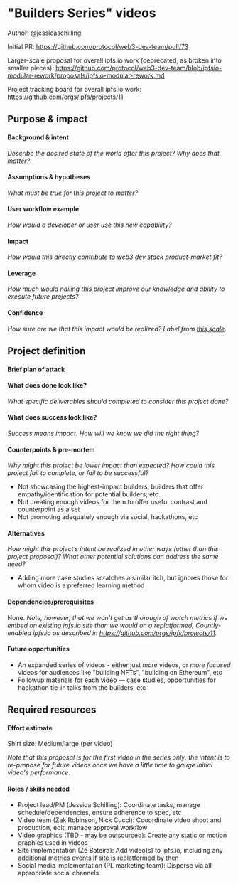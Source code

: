 # "Builders Series" videos

Author: @jessicaschilling

Initial PR: https://github.com/protocol/web3-dev-team/pull/73 

Larger-scale proposal for overall ipfs.io work (deprecated, as broken into smaller pieces): https://github.com/protocol/web3-dev-team/blob/ipfsio-modular-rework/proposals/ipfsio-modular-rework.md

Project tracking board for overall ipfs.io work: https://github.com/orgs/ipfs/projects/11

<!--
This template is for a proposal/brief/pitch for a significant project to be undertaken by a Web3 Dev project team.
The goal of project proposals is to help us decide which work to take on, which things are more valuable than other things.
-->
<!--
A proposal should contain enough detail for others to understand how this project contributes to our team’s mission of product-market fit
for our unified stack of protocols, what is included in scope of the project, where to get started if a project team were to take this on,
and any other information relevant for prioritizing this project against others.
It does not need to describe the work in much detail. Most technical design and planning would take place after a proposal is adopted.
Good project scope aims for ~3-5 engineers for 1-3 months (though feel free to suggest larger-scoped projects anyway). 
Projects do not include regular day-to-day maintenance and improvement work, e.g. on testing, tooling, validation, code clarity, refactors for future capability, etc.
-->
<!--
For ease of discussion in PRs, consider breaking lines after every sentence or long phrase.
-->

## Purpose &amp; impact 
#### Background &amp; intent
_Describe the desired state of the world after this project? Why does that matter?_
<!--
Outline the status quo, including any relevant context on the problem you’re seeing that this project should solve. Wherever possible, include pains or problems that you’ve seen users experience to help motivate why solving this problem works towards top-line objectives. 
-->

#### Assumptions &amp; hypotheses
_What must be true for this project to matter?_
<!--(bullet list)-->

#### User workflow example
_How would a developer or user use this new capability?_
<!--(short paragraph)-->

#### Impact
_How would this directly contribute to web3 dev stack product-market fit?_

<!--
Explain how this addresses known challenges or opportunities.
What awesome potential impact/outcomes/results will we see if we nail this project?
-->

#### Leverage
_How much would nailing this project improve our knowledge and ability to execute future projects?_

<!--
Explain the opportunity or leverage point for our subsequent velocity/impact (e.g. by speeding up development, enabling more contributors, etc)
-->

#### Confidence
_How sure are we that this impact would be realized? Label from [this scale](https://medium.com/@nimay/inside-product-introduction-to-feature-priority-using-ice-impact-confidence-ease-and-gist-5180434e5b15)_.

<!--Explain why this rating-->


## Project definition
#### Brief plan of attack

<!--Briefly describe the milestones/steps/work needed for this project-->

#### What does done look like?
_What specific deliverables should completed to consider this project done?_

####  What does success look like?
_Success means impact. How will we know we did the right thing?_

<!--
Provide success criteria. These might include particular metrics, desired changes in the types of bug reports being filed, desired changes in qualitative user feedback (measured via surveys, etc), etc.
-->

#### Counterpoints &amp; pre-mortem
_Why might this project be lower impact than expected? How could this project fail to complete, or fail to be successful?_

- Not showcasing the highest-impact builders, builders that offer empathy/identification for potential builders, etc.
- Not creating enough videos for them to offer useful contrast and counterpoint as a set
- Not promoting adequately enough via social, hackathons, etc

#### Alternatives
_How might this project’s intent be realized in other ways (other than this project proposal)? What other potential solutions can address the same need?_

- Adding more case studies scratches a similar itch, but ignores those for whom video is a preferred learning method

#### Dependencies/prerequisites
None. _Note, however, that we won't get as thorough of watch metrics if we embed on existing ipfs.io site than we would on a replatformed, Countly-enabled ipfs.io as described in https://github.com/orgs/ipfs/projects/11._

#### Future opportunities
- An expanded series of videos - either just _more_ videos, or _more focused_ videos for audiences like "building NFTs", "building on Ethereum", etc
- Followup materials for each video — case studies, opportunities for hackathon tie-in talks from the builders, etc

## Required resources

#### Effort estimate
Shirt size: Medium/large (per video)

_Note that this proposal is for the first video in the series only; the intent is to re-propose for future videos once we have a little time to gauge initial video's performance._

#### Roles / skills needed
- Project lead/PM (Jessica Schilling): Coordinate tasks, manage schedule/dependencies, ensure adherence to spec, etc
- Video team (Zak Robinson, Nick Cucci): Cooordinate video shoot and production, edit, manage approval workflow
- Video graphics (TBD - may be outsourced): Create any static or motion graphics used in videos
- Site implementation (Zé Bateira): Add video(s) to ipfs.io, including any additional metrics events if site is replatformed by then
- Social media implementation (PL marketing team): Disperse via all appropriate social channels
